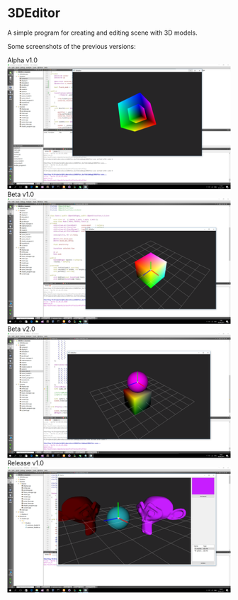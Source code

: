 # 3DEditor
A simple program for creating and editing scene with 3D models.

Some screenshots of the previous versions:

Alpha v1.0
![alt_tag](https://github.com/NocturnalShadow/3DEditor/blob/master/ScreenShots/Alpha.png)
Beta v1.0
![alt_tag](https://github.com/NocturnalShadow/3DEditor/blob/master/ScreenShots/Beta_1_0.png)
Beta v2.0
![alt_tag](https://github.com/NocturnalShadow/3DEditor/blob/master/ScreenShots/Beta_2_0.png)
Release v1.0
![alt_tag](https://github.com/NocturnalShadow/3DEditor/blob/master/ScreenShots/Release_1_0.png)